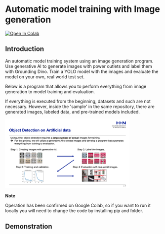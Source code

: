 # Automatic model training with Image generation

[![Open In Colab](https://colab.research.google.com/assets/colab-badge.svg)](https://colab.research.google.com/github/Tamago55/Automatic-model-training-with-Image-generation/blob/master/Automatic-model-training-with-Image-generation.ipynb)

## Introduction
An automatic model training system using an image generation program.
Use generative AI to generate images with power outlets and label them with Grounding Dino. Train a YOLO model with the images and evaluate the model on your own, real world test set.

Below is a program that allows you to perform everything from image generation to model training and evaluation.

If everything is executed from the beginning, datasets and such are not necessary. However, inside the 'sample' in the same repository, there are generated images, labeled data, and pre-trained models included.

<img src="https://raw.githubusercontent.com/Tamago55/Automatic-model-training-with-Image-generation/main/images/introduction.png" width="80%" alt="Introduction">

**Note**

Operation has been confirmed on Google Colab, so if you want to run it locally you will need to change the code by installing pip and folder.

## Demonstration


